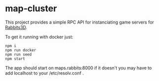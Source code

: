 # map-cluster
This project provides a simple RPC API for instanciating game servers for [Rabbits3D](https://github.com/Gzopel/rabbits3d-client/).

To get it running with docker just:
```
npm i
npm run docker
npm run seed
npm start
```
The app should start on maps.rabbits:8000 if it doesn't you may have to add localhost to your /etc/resolv.conf .
